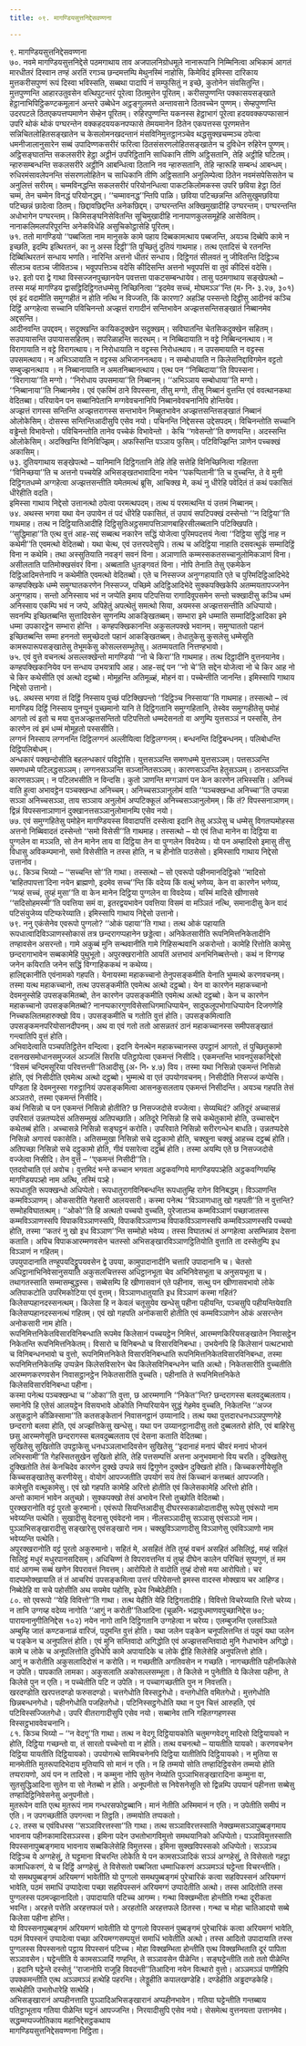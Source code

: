 ```yaml
---
title: ०९. मागण्डियसुत्तनिद्देसवण्णना

---
```

९. मागण्डियसुत्तनिद्देसवण्णना  
७०. नवमे मागण्डियसुत्तनिद्देसे पठमगाथाय ताव अजपालनिग्रोधमूले नानारूपानि निम्मिनित्वा अभिकामं आगतं मारधीतरं दिस्वान तण्हं अरतिं रगञ्च छन्दमत्तम्पि मेथुनस्मिं नाहोसि, किमेविदं इमिस्सा दारिकाय मुत्तकरीसपुण्णं रूपं दिस्वा भविस्सति, सब्बथा पादापि नं सम्फुसितुं न इच्छे, कुतोनेन संवसितुन्ति।  
मुत्तपुण्णन्ति आहारउतुवसेन वत्थिपुटन्तरं पूरेत्वा ठितमुत्तेन पूरितम्। करीसपुण्णन्ति पक्कासयसङ्खाते हेट्ठानाभिपिट्ठिकण्टकमूलानं अन्तरे उब्बेधेन अट्ठङ्गुलमत्ते अन्तावसाने ठितवच्चेन पुण्णम्। सेम्हपुण्णन्ति उदरपटले ठितएकपत्तप्पमाणेन सेम्हेन पूरितम्। रुहिरपुण्णन्ति यकनस्स हेट्ठाभागं पूरेत्वा हदयवक्कपप्फासानं उपरि थोकं थोकं पग्घरन्तेन वक्कहदययकनपप्फासे तेमयमानेन ठितेन एकपत्तस्स पूरणमत्तेन सन्निचितलोहितसङ्खातेन च केसलोमनखदन्तानं मंसविनिमुत्तट्ठानञ्चेव थद्धसुक्खचम्मञ्च ठपेत्वा धमनीजालानुसारेन सब्बं उपादिण्णकसरीरं फरित्वा ठितसंसरणलोहितसङ्खातेन च दुविधेन रुहिरेन पुण्णम्।  
अट्ठिसङ्घातन्ति सकलसरीरे हेट्ठा अट्ठीनं उपरिट्ठितानि साधिकानि तीणि अट्ठिसतानि, तेहि अट्ठीहि घटितम्। न्हारुसम्बन्धन्ति सकलसरीरे अट्ठीनि आबन्धित्वा ठितानि नव न्हारुसतानि, तेहि न्हारूहि सम्बन्धं आबन्धम्। रुधिरमंसावलेपनन्ति संसरणलोहितेन च साधिकानि तीणि अट्ठिसतानि अनुलिम्पेत्वा ठितेन नवमंसपेसिसतेन च अनुलित्तं सरीरम्। चम्मविनद्धन्ति सकलसरीरं परियोनन्धित्वा पाकटकिलोमकस्स उपरि छविया हेट्ठा ठितं चम्मं, तेन चम्मेन विनद्धं परियोनद्धम्। ‘‘चम्मावनद्ध’’न्तिपि पाळि। छविया पटिच्छन्नन्ति अतिसुखुमछविया पटिच्छन्नं छादेत्वा ठितम्। छिद्दावछिद्दन्ति अनेकछिद्दम्। उग्घरन्तन्ति अक्खिमुखादीहि उग्घरन्तम्। पग्घरन्तन्ति अधोभागेन पग्घरन्तम्। किमिसङ्घनिसेवितन्ति सूचिमुखादीहि नानापाणकुलसमूहेहि आसेवितम्। नानाकलिमलपरिपूरन्ति अनेकविधेहि असुचिकोट्ठासेहि पूरितम्।  
७१. ततो मागण्डियो ‘‘पब्बजिता नाम मानुसके कामे पहाय दिब्बकामत्थाय पब्बजन्ति, अयञ्च दिब्बेपि कामे न इच्छति, इदम्पि इत्थिरतनं, का नु अस्स दिट्ठी’’ति पुच्छितुं दुतियं गाथमाह। तत्थ एतादिसं चे रतनन्ति दिब्बित्थिरतनं सन्धाय भणति। नारिन्ति अत्तनो धीतरं सन्धाय। दिट्ठिगतं सीलवतं नु जीवितन्ति दिट्ठिञ्च सीलञ्च वतञ्च जीवितञ्च। भवूपपत्तिञ्च वदेसि कीदिसन्ति अत्तनो भवूपपत्तिं वा तुवं कीदिसं वदेसि।  
७२. इतो परा द्वे गाथा विस्सज्जनपुच्छानयेन पवत्तत्ता पाकटसम्बन्धायेव। तासु पठमगाथाय सङ्खेपत्थो – तस्स मय्हं मागण्डिय द्वासट्ठिदिट्ठिगतधम्मेसु निच्छिनित्वा ‘‘इदमेव सच्चं, मोघमञ्ञ’’न्ति (म॰ नि॰ ३.२७, ३०१) एवं इदं वदामीति समुग्गहीतं न होति नत्थि न विज्जति, किं कारणा? अहञ्हि पस्सन्तो दिट्ठीसु आदीनवं कञ्चि दिट्ठिं अग्गहेत्वा सच्चानि पविचिनन्तो अज्झत्तं रागादीनं सन्तिभावेन अज्झत्तसन्तिसङ्खातं निब्बानमेव अद्दसन्ति।  
आदीनवन्ति उपद्दवम्। सदुक्खन्ति कायिकदुक्खेन सदुक्खम्। सविघातन्ति चेतसिकदुक्खेन सहितम्। सउपायासन्ति उपायाससहितम्। सपरिळाहन्ति सदरथम्। न निब्बिदायाति न वट्टे निब्बिन्दनत्थाय। न विरागायाति न वट्टे विरागत्थाय। न निरोधायाति न वट्टस्स निरोधत्थाय। न उपसमायाति न वट्टस्स उपसमत्थाय। न अभिञ्ञायाति न वट्टस्स अभिजाननत्थाय। न सम्बोधायाति न किलेसनिद्दाविगमेन वट्टतो सम्बुज्झनत्थाय । न निब्बानायाति न अमतनिब्बानत्थाय। एत्थ पन ‘‘निब्बिदाया’’ति विपस्सना। ‘‘विरागाया’’ति मग्गो। ‘‘निरोधाय उपसमाया’’ति निब्बानम्। ‘‘अभिञ्ञाय सम्बोधाया’’ति मग्गो। ‘‘निब्बानाया’’ति निब्बानमेव। एवं एकस्मिं ठाने विपस्सना, तीसु मग्गो, तीसु निब्बानं वुत्तन्ति एवं ववत्थानकथा वेदितब्बा। परियायेन पन सब्बानिपेतानि मग्गवेवचनानिपि निब्बानवेवचनानिपि होन्तियेव।  
अज्झत्तं रागस्स सन्तिन्ति अज्झत्तरागस्स सन्तभावेन निब्बुतभावेन अज्झत्तसन्तिसङ्खातं निब्बानं ओलोकेसिम्। दोसस्स सन्तिन्तिआदीसुपि एसेव नयो। पचिनन्ति निद्देसस्स उद्देसपदम्। विचिनन्तोति सच्चानि वड्ढेन्तो विभावेन्तो। पविचिनन्तोति तानेव पच्चेकं विभावेन्तो । केचि ‘‘गवेसन्तो’’ति वण्णयन्ति। अदस्सन्ति ओलोकेसिम्। अदक्खिन्ति विनिविज्झिम्। अफस्सिन्ति पञ्ञाय फुसिम्। पटिविज्झिन्ति ञाणेन पच्चक्खं अकासिम्।  
७३. दुतियगाथाय सङ्खेपत्थो – यानिमानि दिट्ठिगतानि तेहि तेहि सत्तेहि विनिच्छिनित्वा गहितत्ता ‘‘विनिच्छया’’ति च अत्तनो पच्चयेहि अभिसङ्खतभावादिना नयेन ‘‘पकप्पितानी’’ति च वुच्चन्ति, ते वे मुनी दिट्ठिगतधम्मे अग्गहेत्वा अज्झत्तसन्तीति यमेतमत्थं ब्रूसि, आचिक्ख मे, कथं नु धीरेहि पवेदितं तं कथं पकासितं धीरेहीति वदति।  
इमिस्सा गाथाय निद्देसो उत्तानत्थो ठपेत्वा परमत्थपदम्। तत्थ यं परमत्थन्ति यं उत्तमं निब्बानम्।  
७४. अथस्स भगवा यथा येन उपायेन तं पदं धीरेहि पकासितं, तं उपायं सपटिपक्खं दस्सेन्तो ‘‘न दिट्ठिया’’ति गाथमाह। तत्थ न दिट्ठियातिआदीहि दिट्ठिसुतिअट्ठसमापत्तिञाणबाहिरसीलब्बतानि पटिक्खिपति। ‘‘सुद्धिमाहा’’ति एत्थ वुत्तं आह-सद्दं सब्बत्थ नकारेन सद्धिं योजेत्वा पुरिमपदत्तयं नेत्वा ‘‘दिट्ठिया सुद्धिं नाह न कथेमी’’ति एवमत्थो वेदितब्बो। यथा चेत्थ, एवं उत्तरपदेसुपि। तत्थ च अदिट्ठिया नाहाति दसवत्थुकं सम्मादिट्ठिं विना न कथेमि। तथा अस्सुतियाति नवङ्गं सवनं विना। अञाणाति कम्मस्सकतसच्चानुलोमिकञाणं विना। असीलताति पातिमोक्खसंवरं विना। अब्बताति धुतङ्गवतं विना। नोपि तेनाति तेसु एकमेकेन दिट्ठिआदिमत्तेनापि न कथेमीति एवमत्थो वेदितब्बो। एते च निस्सज्ज अनुग्गहायाति एते च पुरिमदिट्ठिआदिभेदे कण्हपक्खिके धम्मे समुग्घातकरणेन निस्सज्ज, पच्छिमे अदिट्ठिआदिभेदे सुक्कपक्खिकेपि अतम्मयतापज्जनेन अनुग्गहाय। सन्तो अनिस्साय भवं न जप्पेति इमाय पटिपत्तिया रागादिवूपसमेन सन्तो चक्खादीसु कञ्चि धम्मं अनिस्साय एकम्पि भवं न जप्पे, अपिहेतुं अपत्थेतुं समत्थो सिया, अयमस्स अज्झत्तसन्तीति अधिप्पायो।  
सवनम्पि इच्छितब्बन्ति सुत्तादिवसेन सुणनम्पि आकङ्खितब्बम्। सम्भारा इमे धम्माति सम्मादिट्ठिआदिका इमे धम्मा उपकारट्ठेन सम्भारा होन्ति । कण्हपक्खिकानन्ति अकुसलपक्खे भवानम्। समुग्घाततो पहानं इच्छितब्बन्ति सम्मा हननतो समुच्छेदतो पहानं आकङ्खितब्बम्। तेधातुकेसु कुसलेसु धम्मेसूति कामरूपारूपसङ्खातेसु तेभूमकेसु कोसल्लसम्भूतेसु। अतम्मयताति नित्तण्हभावो।  
७५. एवं वुत्ते वचनत्थं असल्लक्खेन्तो मागण्डियो ‘‘नो चे किरा’’ति गाथमाह। तत्थ दिट्ठादीनि वुत्तनयानेव। कण्हपक्खिकानियेव पन सन्धाय उभयत्रापि आह। आह-सद्दं पन ‘‘नो चे’’ति सद्देन योजेत्वा नो चे किर आह नो चे किर कथेसीति एवं अत्थो दट्ठब्बो। मोमूहन्ति अतिमूळ्हं, मोहनं वा। पच्चेन्तीति जानन्ति। इमिस्सापि गाथाय निद्देसो उत्तानो।  
७६. अथस्स भगवा तं दिट्ठिं निस्साय पुच्छं पटिक्खिपन्तो ‘‘दिट्ठिञ्च निस्साया’’ति गाथमाह। तस्सत्थो – त्वं मागण्डिय दिट्ठिं निस्साय पुनप्पुनं पुच्छमानो यानि ते दिट्ठिगतानि समुग्गहितानि, तेस्वेव समुग्गहीतेसु पमोहं आगतो त्वं इतो च मया वुत्तअज्झत्तसन्तितो पटिपत्तितो धम्मदेसनतो वा अणुम्पि युत्तसञ्ञं न पस्ससि, तेन कारणेन त्वं इमं धम्मं मोमूहतो पस्ससीति।  
लग्गनं निस्साय लग्गनन्ति दिट्ठिलग्गनं अल्लीयित्वा दिट्ठिलग्गनम्। बन्धनन्ति दिट्ठिबन्धनम्। पलिबोधन्ति दिट्ठिपलिबोधम्।  
अन्धकारं पक्खन्दोसीति बहलन्धकारं पविट्ठोसि। युत्तसञ्ञन्ति समणधम्मे युत्तसञ्ञम्। पत्तसञ्ञन्ति समणधम्मे पटिलद्धसञ्ञम्। लग्गनसञ्ञन्ति सञ्जानितसञ्ञम्। कारणसञ्ञन्ति हेतुसञ्ञम्। ठानसञ्ञन्ति कारणसञ्ञम्। न पटिलभसीति न विन्दसि। कुतो ञाणन्ति मग्गञाणं पन केन कारणेन लभिस्ससि। अनिच्चं वाति हुत्वा अभावट्ठेन पञ्चक्खन्धा अनिच्चम्। अनिच्चसञ्ञानुलोमं वाति ‘‘पञ्चक्खन्धा अनिच्चा’’ति उप्पन्ना सञ्ञा अनिच्चसञ्ञा, ताय सञ्ञाय अनुलोमं अप्पटिक्कूलं अनिच्चसञ्ञानुलोमम्। किं तं? विपस्सनाञाणम्। द्विन्नं विपस्सनाञाणानं दुक्खानत्तसञ्ञानुलोमानम्पि एसेव नयो।  
७७. एवं समुग्गहितेसु पमोहेन मागण्डियस्स विवादापत्तिं दस्सेत्वा इदानि तेसु अञ्ञेसु च धम्मेसु विगतप्पमोहस्स अत्तनो निब्बिवादतं दस्सेन्तो ‘‘समो विसेसी’’ति गाथमाह। तस्सत्थो – यो एवं तिधा मानेन वा दिट्ठिया वा पुग्गलेन वा मञ्ञति, सो तेन मानेन ताय वा दिट्ठिया तेन वा पुग्गलेन विवदेय्य। यो पन अम्हादिसो इमासु तीसु विधासु अविकम्पमानो, समो विसेसीति न तस्स होति, न च हीनोति पाठसेसो। इमिस्सापि गाथाय निद्देसो उत्तानोव।  
७८. किञ्च भिय्यो – ‘‘सच्चन्ति सो’’ति गाथा। तस्सत्थो – सो एवरूपो पहीनमानदिट्ठिको ‘‘मादिसो ‘बाहितपापत्ता’दिना नयेन ब्राह्मणो, इदमेव सच्च’’न्ति किं वदेय्य किं वत्थुं भणेय्य, केन वा कारणेन भणेय्य, ‘‘मय्हं सच्चं, तुय्हं मुसा’’ति वा केन मानेन दिट्ठिया पुग्गलेन वा विवदेय्य। यस्मिं मादिसे खीणासवे ‘‘सदिसोहमस्मी’’ति पवत्तिया समं वा, इतरद्वयभावेन पवत्तिया विसमं वा मञ्ञितं नत्थि, समानादीसु केन वादं पटिसंयुजेय्य पटिप्फरेय्याति। इमिस्सापि गाथाय निद्देसो उत्तानो।  
७९. ननु एकंसेनेव एवरूपो पुग्गलो? ‘‘ओकं पहाया’’ति गाथा। तत्थ ओकं पहायाति रूपधात्वादिविञ्ञाणस्सोकासं तत्र छन्दरागप्पहानेन छड्डेत्वा। अनिकेतसारीति रूपनिमित्तनिकेतादीनि तण्हावसेन असरन्तो। गामे अकुब्बं मुनि सन्थवानीति गामे गिहिसन्थवानि अकरोन्तो। कामेहि रित्तोति कामेसु छन्दरागाभावेन सब्बकामेहि पुथुभूतो। अपुरक्खरानोति आयतिं अत्तभावं अनभिनिब्बत्तेन्तो। कथं न विग्गय्ह जनेन कयिराति जनेन सद्धिं विग्गाहिककथं न कथेय्य।  
हालिद्दकानीति एवंनामको गहपति। येनायस्मा महाकच्चानो तेनुपसङ्कमीति येनाति भुम्मत्थे करणवचनम्। तस्मा यत्थ महाकच्चानो, तत्थ उपसङ्कमीति एवमेत्थ अत्थो दट्ठब्बो। येन वा कारणेन महाकच्चानो देवमनुस्सेहि उपसङ्कमितब्बो, तेन कारणेन उपसङ्कमीति एवमेत्थ अत्थो दट्ठब्बो। केन च कारणेन महाकच्चानो उपसङ्कमितब्बो? नानप्पकारगुणविसेसाधिगमाधिप्पायेन, सादुफलूपभोगाधिप्पायेन दिजगणेहि निच्चफलितमहारुक्खो विय। उपसङ्कमीति च गतोति वुत्तं होति। उपसङ्कमित्वाति उपसङ्कमनपरियोसानदीपनम्। अथ वा एवं गतो ततो आसन्नतरं ठानं महाकच्चानस्स समीपसङ्खातं गन्त्वातिपि वुत्तं होति।  
अभिवादेत्वाति पञ्चपतिट्ठितेन वन्दित्वा। इदानि येनत्थेन महाकच्चानस्स उपट्ठानं आगतो, तं पुच्छितुकामो दसनखसमोधानसमुज्जलं अञ्जलिं सिरसि पतिट्ठापेत्वा एकमन्तं निसीदि। एकमन्तन्ति भावनपुंसकनिद्देसो ‘‘विसमं चन्दिमसूरिया परिवत्तन्ती’’तिआदीसु (अ॰ नि॰ ४.७) विय। तस्मा यथा निसिन्नो एकमन्तं निसिन्नो होति, एवं निसीदीति एवमेत्थ अत्थो दट्ठब्बो। भुम्मत्थे वा एतं उपयोगवचनम्। निसीदीति निसज्जं कप्पेसि। पण्डिता हि देवमनुस्सा गरुट्ठानियं उपसङ्कमित्वा आसनकुसलताय एकमन्तं निसीदन्ति। अयञ्च गहपति तेसं अञ्ञतरो, तस्मा एकमन्तं निसीदि।  
कथं निसिन्नो च पन एकमन्तं निसिन्नो होतीति? छ निसज्जदोसे वज्जेत्वा। सेय्यथिदं? अतिदूरं अच्चासन्नं उपरिवातं उन्नतप्पदेसं अतिसम्मुखं अतिपच्छाति। अतिदूरे निसिन्नो हि सचे कथेतुकामो होति, उच्चासद्देन कथेतब्बं होति। अच्चासन्ने निसिन्नो सङ्घट्टनं करोति। उपरिवाते निसिन्नो सरीरगन्धेन बाधति। उन्नतप्पदेसे निसिन्नो अगारवं पकासेति। अतिसम्मुखा निसिन्नो सचे दट्ठुकामो होति, चक्खुना चक्खुं आहच्च दट्ठब्बं होति। अतिपच्छा निसिन्नो सचे दट्ठुकामो होति, गीवं पसारेत्वा दट्ठब्बं होति। तस्मा अयम्पि एते छ निसज्जदोसे वज्जेत्वा निसीदि। तेन वुत्तं – ‘‘एकमन्तं निसीदी’’ति।  
एतदवोचाति एतं अवोच। वुत्तमिदं भन्ते कच्चान भगवता अट्ठकवग्गिये मागण्डियपञ्हेति अट्ठकवग्गियम्हि मागण्डियपञ्हो नाम अत्थि, तस्मिं पञ्हे।  
रूपधातूति रूपक्खन्धो अधिप्पेतो। रूपधातुरागविनिबन्धन्ति रूपधातुम्हि रागेन विनिबद्धम्। विञ्ञाणन्ति कम्मविञ्ञाणम्। ओकसारीति गेहसारी आलयसारी। कस्मा पनेत्थ ‘‘विञ्ञाणधातु खो गहपती’’ति न वुत्तन्ति? सम्मोहविघातत्थम्। ‘‘ओको’’ति हि अत्थतो पच्चयो वुच्चति, पुरेजातञ्च कम्मविञ्ञाणं पच्छाजातस्स कम्मविञ्ञाणस्सपि विपाकविञ्ञाणस्सपि, विपाकविञ्ञाणञ्च विपाकविञ्ञाणस्सपि कम्मविञ्ञाणस्सपि पच्चयो होति, तस्मा ‘‘कतरं नु खो इध विञ्ञाण’’न्ति सम्मोहो भवेय्य। तस्स विघातत्थं तं अग्गहेत्वा असम्भिन्नाव देसना कताति। अपिच विपाकआरम्मणवसेन चतस्सो अभिसङ्खारविञ्ञाणट्ठितियोति वुत्ताति ता दस्सेतुम्पि इध विञ्ञाणं न गहितम्।  
उपयुपादानाति तण्हूपयदिट्ठूपयवसेन द्वे उपया, कामुपादानादीनि चत्तारि उपादानानि च। चेतसो अधिट्ठानाभिनिवेसानुसयाति अकुसलचित्तस्स अधिट्ठानभूता चेव अभिनिवेसभूता च अनुसयभूता च। तथागतस्साति सम्मासम्बुद्धस्स। सब्बेसम्पि हि खीणासवानं एते पहीनाव, सत्थु पन खीणासवभावो लोके अतिपाकटोति उपरिमकोटिया एवं वुत्तम्। विञ्ञाणधातुयाति इध विञ्ञाणं कस्मा गहितं? किलेसप्पहानदस्सनत्थम्। किलेसा हि न केवलं चतूसुयेव खन्धेसु पहीना पहीयन्ति, पञ्चसुपि पहीयन्तियेवाति किलेसप्पहानदस्सनत्थं गहितम्। एवं खो गहपति अनोकसारी होतीति एवं कम्मविञ्ञाणेन ओकं असरन्तेन अनोकसारी नाम होति।  
रूपनिमित्तनिकेतविसारविनिबन्धाति रूपमेव किलेसानं पच्चयट्ठेन निमित्तं, आरम्मणकिरियसङ्खातेन निवासट्ठेन निकेतन्ति रूपनिमित्तनिकेतम्। विसारो च विनिबन्धो च विसारविनिबन्धा। उभयेनपि हि किलेसानं पत्थटभावो च विनिबन्धनभावो च वुत्तो, रूपनिमित्तनिकेते विसारविनिबन्धाति रूपनिमित्तनिकेतविसारविनिबन्धा, तस्मा रूपनिमित्तनिकेतम्हि उप्पन्नेन किलेसविसारेन चेव किलेसविनिबन्धनेन चाति अत्थो। निकेतसारीति वुच्चतीति आरम्मणकरणवसेन निवासट्ठानट्ठेन निकेतसारीति वुच्चति। पहीनाति ते रूपनिमित्तनिकेते किलेसविसारविनिबन्धा पहीना।  
कस्मा पनेत्थ पञ्चक्खन्धा च ‘‘ओका’’ति वुत्ता, छ आरम्मणानि ‘‘निकेत’’न्ति? छन्दरागस्स बलवदुब्बलताय। समानेपि हि एतेसं आलयट्ठेन विसयभावे ओकोति निप्परियायेन सुद्धं गेहमेव वुच्चति, निकेतन्ति ‘‘अज्ज असुकट्ठाने कीळिस्सामा’’ति कतसङ्केतानं निवासनट्ठानं उय्यानादि। तत्थ यथा पुत्तदारधनधञ्ञपुण्णगेहे छन्दरागो बलवा होति, एवं अज्झत्तिकेसु खन्धेसु। यथा पन उय्यानट्ठानादीसु ततो दुब्बलतरो होति, एवं बाहिरेसु छसु आरम्मणेसूति छन्दरागस्स बलवदुब्बलताय एवं देसना कताति वेदितब्बा।  
सुखितेसु सुखितोति उपट्ठाकेसु धनधञ्ञलाभादिवसेन सुखितेसु ‘‘इदानाहं मनापं चीवरं मनापं भोजनं लभिस्सामी’’ति गेहस्सितसुखेन सुखितो होति, तेहि पत्तसम्पत्तिं अत्तना अनुभवमानो विय चरति। दुक्खितेसु दुक्खितोति तेसं केनचिदेव कारणेन दुक्खे उप्पन्ने सयं द्विगुणेन दुक्खेन दुक्खितो होति। किच्चकरणीयेसूति किच्चसङ्खातेसु करणीयेसु। वोयोगं आपज्जतीति उपयोगं सयं तेसं किच्चानं कत्तब्बतं आपज्जति।  
कामेसूति वत्थुकामेसु। एवं खो गहपति कामेहि अरित्तो होतीति एवं किलेसकामेहि अरित्तो होति।  
अन्तो कामानं भावेन अतुच्छो। सुक्कपक्खो तेसं अभावेन रित्तो तुच्छोति वेदितब्बो।  
पुरक्खरानोति वट्टं पुरतो कुरुमानो। एवंरूपो सियन्तिआदीसु दीघरस्सकाळोदातादीसु रूपेसु एवंरूपो नाम भवेय्यन्ति पत्थेति। सुखादीसु वेदनासु एवंवेदनो नाम। नीलसञ्ञादीसु सञ्ञासु एवंसञ्ञो नाम। पुञ्ञाभिसङ्खारादीसु सङ्खारेसु एवंसङ्खारो नाम। चक्खुविञ्ञाणादीसु विञ्ञाणेसु एवंविञ्ञाणो नाम भवेय्यन्ति पत्थेति।  
अपुरक्खरानोति वट्टं पुरतो अकुरुमानो। सहितं मे, असहितं तेति तुय्हं वचनं असहितं असिलिट्ठं, मय्हं सहितं सिलिट्ठं मधुरं मधुरपानसदिसम्। अधिचिण्णं ते विपरावत्तन्ति यं तुय्हं दीघेन कालेन परिचितं सुप्पगुणं, तं मम वादं आगम्म सब्बं खणेन विपरावत्तं निवत्तम्। आरोपितो ते वादोति तुय्हं दोसो मया आरोपितो। चर वादप्पमोक्खायाति तं तं आचरियं उपसङ्कमित्वा उत्तरं परियेसन्तो इमस्स वादस्स मोक्खाय चर आहिण्ड। निब्बेठेहि वा सचे पहोसीति अथ सयमेव पहोसि, इधेव निब्बेठेहीति।  
८०. सो एवरूपो ‘‘येहि विवित्तो’’ति गाथा। तत्थ येहीति येहि दिट्ठिगतादीहि। विवित्तो विचरेय्याति रित्तो चरेय्य। न तानि उग्गय्ह वदेय्य नागोति ‘‘आगुं न करोती’’तिआदिना (चूळनि॰ भद्रावुधमाणवपुच्छानिद्देस ७०; पारायनानुगीतिनिद्देस १०२) नयेन नागो तानि दिट्ठिगतानि उग्गहेत्वा न चरेय्य। एलम्बुजन्ति एलसञ्ञिते अम्बुम्हि जातं कण्टकनाळं वारिजं, पदुमन्ति वुत्तं होति। यथा जलेन पङ्केन चनूपलित्तन्ति तं पदुमं यथा जलेन च पङ्केन च अनुपलित्तं होति। एवं मुनि सन्तिवादो अगिद्धोति एवं अज्झत्तसन्तिवादो मुनि गेधाभावेन अगिद्धो। कामे च लोके च अनूपलित्तोति दुविधेपि कामे अपायादिके च लोके द्वीहि सिलेसेहि अनुपलित्तो होति।  
आगुं न करोतीति अकुसलादिदोसं न करोति। न गच्छतीति अगतिवसेन न गच्छति। नागच्छतीति पहीनकिलेसे न उपेति। पापकाति लामका। अकुसलाति अकोसल्लसम्भूता। ते किलेसे न पुनेतीति ये किलेसा पहीना, ते किलेसे पुन न एति। न पच्चेतीति पटि न उपेति। न पच्चागच्छतीति पुन न निवत्तति।  
खरदण्डोति खरपत्तदण्डो फरुसदण्डो। चत्तगेधोति विस्सट्ठगेधो। वन्तगेधोति वमितगेधो। मुत्तगेधोति छिन्नबन्धनगेधो। पहीनगेधोति पजहितगेधो। पटिनिस्सट्ठगेधोति यथा न पुन चित्तं आरुहति, एवं पटिविस्सज्जितगेधो। उपरि वीतरागादीसुपि एसेव नयो। सब्बानेव तानि गहितग्गहणस्स विस्सट्ठभाववेवचनानि।  
८१. किञ्च भिय्यो – ‘‘न वेदगू’’ति गाथा। तत्थ न वेदगू दिट्ठियायकोति चतुमग्गवेदगू मादिसो दिट्ठियायको न होति, दिट्ठिया गच्छन्तो वा, तं सारतो पच्चेन्तो वा न होति। तत्थ वचनत्थो – यायतीति यायको। करणवचनेन दिट्ठिया यायतीति दिट्ठियायको। उपयोगत्थे सामिवचनेनपि दिट्ठिया यातीतिपि दिट्ठियायको। न मुतिया स मानमेतीति मुतरूपादिभेदाय मुतियापि सो मानं न एति। न हि तम्मयो सोति तण्हादिट्ठिवसेन तम्मयो होति तप्परायणो, अयं पन न तादिसो। न कम्मुना नोपि सुतेन नेय्योति पुञ्ञाभिसङ्खारादिना कम्मुना वा, सुतसुद्धिआदिना सुतेन वा सो नेतब्बो न होति। अनूपनीतो स निवेसनेसूति सो द्विन्नम्पि उपयानं पहीनत्ता सब्बेसु तण्हादिट्ठिनिवेसनेसु अनुपनीतो।  
मुतरूपेन वाति एत्थ मुतरूपं नाम गन्धरसफोट्ठब्बानि। मानं नेतीति अस्मिमानं न एति। न उपेतीति समीपं न एति। न उपगच्छतीति उपगन्त्वा न तिट्ठति। तम्मयोति तप्पकतो।  
८२. तस्स च एवंविधस्स ‘‘सञ्ञाविरत्तस्सा’’ति गाथा। तत्थ सञ्ञाविरत्तस्साति नेक्खम्मसञ्ञापुब्बङ्गमाय भावनाय पहीनकामादिसञ्ञस्स। इमिना पदेन उभतोभागविमुत्तो समथयानिको अधिप्पेतो। पञ्ञाविमुत्तस्साति विपस्सनापुब्बङ्गमाय भावनाय सब्बकिलेसेहि विमुत्तस्स। इमिना सुक्खविपस्सको अधिप्पेतो। सञ्ञञ्च दिट्ठिञ्च ये अग्गहेसुं, ते घट्टमाना विचरन्ति लोकेति ये पन कामसञ्ञादिकं सञ्ञं अग्गहेसुं, ते विसेसतो गहट्ठा कामाधिकरणं, ये च दिट्ठिं अग्गहेसुं, ते विसेसतो पब्बजिता धम्माधिकरणं अञ्ञमञ्ञं घट्टेन्ता विचरन्तीति।  
यो समथपुब्बङ्गमं अरियमग्गं भावेतीति यो पुग्गलो समथपुब्बङ्गमं पुरेचारिकं कत्वा सहविपस्सनं अरियमग्गं भावेति, पठमं समाधिं उप्पादेत्वा पच्छा सहविपस्सनं अरियमग्गं उप्पादेतीति अत्थो। तस्स आदितोति तस्स पुग्गलस्स पठमज्झानादितो। उपादायाति पटिच्च आगम्म। गन्था विक्खम्भीता होन्तीति गन्था दूरीकता भवन्ति। अरहत्ते पत्तेति अरहत्तफलं पत्ते। अरहतोति अरहत्तफले ठितस्स। गन्था च मोहा चातिआदयो सब्बे किलेसा पहीना होन्ति।  
यो विपस्सनापुब्बङ्गमं अरियमग्गं भावेतीति यो पुग्गलो विपस्सनं पुब्बङ्गमं पुरेचारिकं कत्वा अरियमग्गं भावेति, पठमं विपस्सनं उप्पादेत्वा पच्छा अरियमग्गसम्पयुत्तं समाधिं भावेतीति अत्थो। तस्स आदितो उपादायाति तस्स पुग्गलस्स विपस्सनतो पट्ठाय विपस्सनं पटिच्च। मोहा विक्खम्भिता होन्तीति एत्थ विक्खम्भिताति दूरं पापिता सञ्ञावसेन। घट्टेन्तीति ये कामसञ्ञादिं गण्हन्ति, ते सञ्ञावसेन पीळेन्ति। सङ्घट्टेन्तीति ततो ततो पीळेन्ति । इदानि घट्टेन्ते दस्सेतुं ‘‘राजानोपि राजूहि विवदन्ती’’तिआदिना नयेन वित्थारो वुत्तो। अञ्ञमञ्ञं पाणीहिपि उपक्कमन्तीति एत्थ अञ्ञमञ्ञं हत्थेहि पहरन्ति। लेड्डूहीति कपालखण्डेहि। दण्डेहीति अड्ढदण्डकेहि। सत्थेहीति उभतोधारेहि सत्थेहि।  
अभिसङ्खारानं अप्पहीनत्ताति पुञ्ञादिअभिसङ्खारानं अप्पहीनभावेन। गतिया घट्टेन्तीति गन्तब्बाय पतिट्ठाभूताय गतिया पीळेन्ति घट्टनं आपज्जन्ति। निरयादीसुपि एसेव नयो। सेसमेत्थ वुत्तनयत्ता उत्तानमेव।  
सद्धम्मप्पज्जोतिकाय महानिद्देसट्ठकथाय  
मागण्डियसुत्तनिद्देसवण्णना निट्ठिता।  